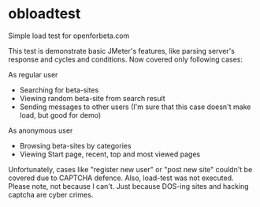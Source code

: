 # obloadtest
Simple load test for openforbeta.com

This test is demonstrate basic JMeter's features, like  parsing server's response and cycles and conditions.
Now covered only following cases:

As regular user
- Searching for beta-sites
- Viewing random beta-site from search result
- Sending messages to other users (I'm sure that this case doesn't make load, but good for demo)

As anonymous user
- Browsing beta-sites by categories
- Viewing Start page, recent, top and most viewed pages

Unfortunately, cases like "register new user" or "post new site" couldn't be covered due to CAPTCHA defence.
Also, load-test was not executed. 
Please note, not  because I can't. Just because DOS-ing sites and hacking captcha are cyber crimes.
